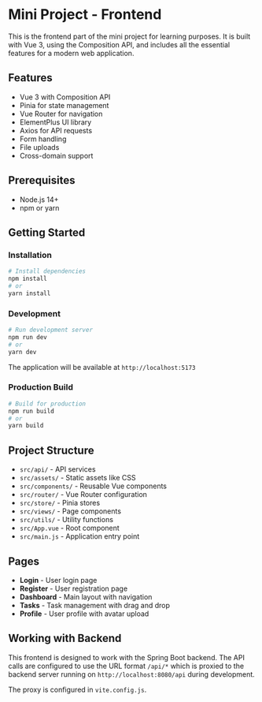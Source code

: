 # Mini Project - Frontend

This is the frontend part of the mini project for learning purposes. It is built with Vue 3, using the Composition API, and includes all the essential features for a modern web application.

## Features

- Vue 3 with Composition API
- Pinia for state management
- Vue Router for navigation
- ElementPlus UI library
- Axios for API requests
- Form handling
- File uploads
- Cross-domain support

## Prerequisites

- Node.js 14+
- npm or yarn

## Getting Started

### Installation

```bash
# Install dependencies
npm install
# or
yarn install
```

### Development

```bash
# Run development server
npm run dev
# or
yarn dev
```

The application will be available at `http://localhost:5173`

### Production Build

```bash
# Build for production
npm run build
# or
yarn build
```

## Project Structure

- `src/api/` - API services
- `src/assets/` - Static assets like CSS
- `src/components/` - Reusable Vue components
- `src/router/` - Vue Router configuration
- `src/store/` - Pinia stores
- `src/views/` - Page components
- `src/utils/` - Utility functions
- `src/App.vue` - Root component
- `src/main.js` - Application entry point

## Pages

- **Login** - User login page
- **Register** - User registration page
- **Dashboard** - Main layout with navigation
- **Tasks** - Task management with drag and drop
- **Profile** - User profile with avatar upload

## Working with Backend

This frontend is designed to work with the Spring Boot backend. The API calls are configured to use the URL format `/api/*` which is proxied to the backend server running on `http://localhost:8080/api` during development.

The proxy is configured in `vite.config.js`. 